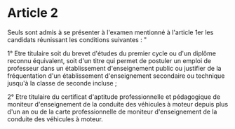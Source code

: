 # Article 2

Seuls sont admis à se présenter à l'examen mentionné à l'article 1er les candidats réunissant les conditions suivantes : "

1° Etre titulaire soit du brevet d'études du premier cycle ou d'un diplôme reconnu équivalent, soit d'un titre qui permet de postuler un emploi de professeur dans un établissement d'enseignement public ou justifier de la fréquentation d'un établissement d'enseignement secondaire ou technique jusqu'à la classe de seconde incluse ;

2° Etre titulaire du certificat d'aptitude professionnelle et pédagogique de moniteur d'enseignement de la conduite des véhicules à moteur depuis plus d'un an ou de la carte professionnelle de moniteur d'enseignement de la conduite des véhicules à moteur.
